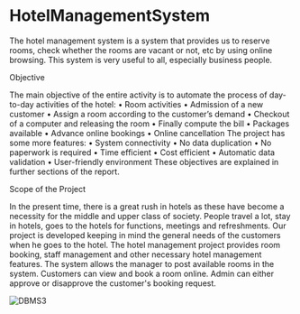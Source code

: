 # HotelManagementSystem
The hotel management system is a system that provides us to reserve rooms, check  whether the rooms are vacant or not, etc by using online browsing. This system is very useful  to all, especially business people.

Objective

The main objective of the entire activity is to automate the process of day-to-day activities of 
the hotel:
• Room activities
• Admission of a new customer
• Assign a room according to the customer’s demand
• Checkout of a computer and releasing the room
• Finally compute the bill
• Packages available
• Advance online bookings
• Online cancellation
The project has some more features:
• System connectivity
• No data duplication
• No paperwork is required
• Time efficient
• Cost efficient
• Automatic data validation
• User-friendly environment
These objectives are explained in further sections of the report.

Scope of the Project

In the present time, there is a great rush in hotels as these have become a necessity for the 
middle and upper class of society. People travel a lot, stay in hotels, goes to the hotels for 
functions, meetings and refreshments. Our project is developed keeping in mind the general 
needs of the customers when he goes to the hotel. The hotel management project provides 
room booking, staff management and other necessary hotel management features. The system 
allows the manager to post available rooms in the system. Customers can view and book a 
room online. Admin can either approve or disapprove the customer's booking request.

![DBMS3](https://github.com/ShwetaManyam/HotelManagementSystem/assets/97036856/a431e0bc-592d-4ce2-a812-f5bcf11a16b4)
